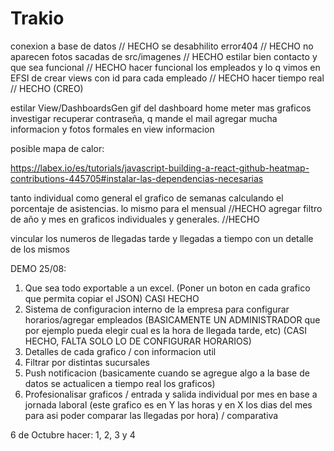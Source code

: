 # Trakio

conexion a base de datos // HECHO
se desabhilito error404 // HECHO
no aparecen fotos sacadas de src/imagenes // HECHO
estilar bien contacto y que sea funcional // HECHO
hacer funcional los empleados y lo q vimos en EFSI de crear views con id para cada empleado // HECHO
hacer tiempo real // HECHO (CREO)

estilar View/DashboardsGen 
gif del dashboard home
meter mas graficos
investigar recuperar contraseña, q mande el mail
agregar mucha informacion y fotos formales en view informacion



posible mapa de calor:

https://labex.io/es/tutorials/javascript-building-a-react-github-heatmap-contributions-445705#instalar-las-dependencias-necesarias

tanto individual como general el grafico de semanas calculando el porcentaje de asistencias.
lo mismo para el mensual //HECHO
agregar filtro de año y mes en graficos individuales y generales. //HECHO

vincular los numeros de llegadas tarde y llegadas a tiempo con un detalle de los mismos 

DEMO 25/08:
1. Que sea todo exportable a un excel. (Poner un boton en cada grafico que permita copiar el JSON) CASI HECHO
2. Sistema de configuracion interno de la empresa para configurar horarios/agregar empleados (BASICAMENTE UN ADMINISTRADOR que por ejemplo pueda elegir cual es la hora de llegada tarde, etc) (CASI HECHO, FALTA SOLO LO DE CONFIGURAR HORARIOS)
3. Detalles de cada grafico / con informacion util
4. Filtrar por distintas sucursales
5. Push notificacion (basicamente cuando se agregue algo a la base de datos se actualicen a tiempo real los graficos)
6. Profesionalisar graficos / entrada y salida individual por mes en base a jornada laboral (este grafico es en Y las horas y en X los dias del mes para asi poder comparar las llegadas por hora) / comparativa

6 de Octubre hacer: 1, 2, 3 y 4